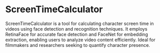 # ScreenTimeCalculator
ScreenTimeCalculator is a tool for calculating character screen time in videos using face detection and recognition techniques. It employs RetinaFace for accurate face detection and FaceNet for embedding extraction, enabling users to analyze video content efficiently. Ideal for filmmakers and researchers seeking to quantify character presence.
